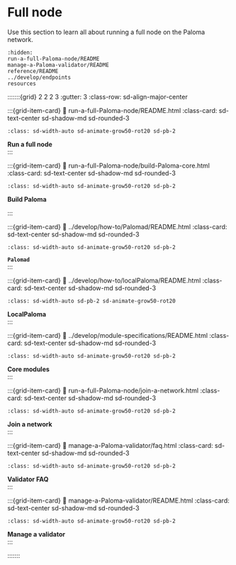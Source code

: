 # Full node

Use this section to learn all about running a full node on the Paloma network. 


```{toctree}
:hidden:
run-a-full-Paloma-node/README
manage-a-Paloma-validator/README
reference/README
../develop/endpoints
resources
```

:::::::{grid} 2 2 2 3
:gutter: 3
:class-row: sd-align-major-center

:::{grid-item-card}
:link: run-a-full-Paloma-node/README.html
:class-card: sd-text-center sd-shadow-md sd-rounded-3
```{image} /img/icon_node.svg
:class: sd-width-auto sd-animate-grow50-rot20 sd-pb-2
```
**Run a full node**  
:::

:::{grid-item-card}
:link: run-a-full-Paloma-node/build-Paloma-core.html
:class-card: sd-text-center sd-shadow-md sd-rounded-3
```{image} /img/icon_Paloma.svg
:class: sd-width-auto sd-animate-grow50-rot20 sd-pb-2
```
**Build Paloma**  

:::

:::{grid-item-card}
:link: ../develop/how-to/Palomad/README.html
:class-card: sd-text-center sd-shadow-md sd-rounded-3
```{image} /img/Palomad.svg
:class: sd-width-auto sd-animate-grow50-rot20 sd-pb-2
```
**`Palomad`**  
:::

:::{grid-item-card}
:link: ../develop/how-to/localPaloma/README.html
:class-card: sd-text-center sd-shadow-md sd-rounded-3
```{image} /img/LocalPaloma.svg
:class: sd-width-auto sd-pb-2 sd-animate-grow50-rot20
```
**LocalPaloma**  
:::

:::{grid-item-card}
:link: ../develop/module-specifications/README.html
:class-card: sd-text-center sd-shadow-md sd-rounded-3
```{image} /img/icon_core.svg
:class: sd-width-auto sd-animate-grow50-rot20 sd-pb-2
```
**Core modules**  
:::

:::{grid-item-card}
:link: run-a-full-Paloma-node/join-a-network.html
:class-card: sd-text-center sd-shadow-md sd-rounded-3
```{image} /img/icon_cubes.svg
:class: sd-width-auto sd-animate-grow50-rot20 sd-pb-2
```
**Join a network**  
:::

:::{grid-item-card}
:link: manage-a-Paloma-validator/faq.html
:class-card: sd-text-center sd-shadow-md sd-rounded-3
```{image} /img/icon_troubleshooting.svg
:class: sd-width-auto sd-animate-grow50-rot20 sd-pb-2
```
**Validator FAQ**  
:::

:::{grid-item-card}
:link: manage-a-Paloma-validator/README.html
:class-card: sd-text-center sd-shadow-md sd-rounded-3
```{image} /img/Build_a_validator.svg
:class: sd-width-auto sd-animate-grow50-rot20 sd-pb-2
```
**Manage a validator**  
:::



:::::::
